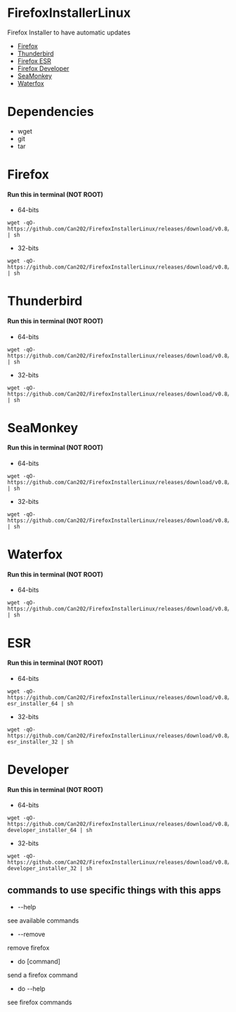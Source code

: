 # FirefoxInstallerLinux
Firefox Installer to have automatic updates

- [Firefox](#Firefox)
- [Thunderbird](#Thunderbird)
- [Firefox ESR](#ESR)
- [Firefox Developer](#Developer)
- [SeaMonkey](#SeaMonkey)
- [Waterfox](#Waterfox)

# Dependencies

- wget
- git
- tar

# Firefox

#### Run this in terminal (NOT ROOT)

- 64-bits
~~~
wget -qO- https://github.com/Can202/FirefoxInstallerLinux/releases/download/v0.8/firefox_installer_64 | sh
~~~
- 32-bits
~~~
wget -qO- https://github.com/Can202/FirefoxInstallerLinux/releases/download/v0.8/firefox_installer_32 | sh
~~~

# Thunderbird

#### Run this in terminal (NOT ROOT)

- 64-bits
~~~
wget -qO- https://github.com/Can202/FirefoxInstallerLinux/releases/download/v0.8/thunderbird_installer_64 | sh
~~~
- 32-bits
~~~
wget -qO- https://github.com/Can202/FirefoxInstallerLinux/releases/download/v0.8/thunderbird_installer_32 | sh
~~~


# SeaMonkey

#### Run this in terminal (NOT ROOT)
- 64-bits
~~~
wget -qO- https://github.com/Can202/FirefoxInstallerLinux/releases/download/v0.8/seamonkey_installer_64 | sh
~~~
- 32-bits
~~~
wget -qO- https://github.com/Can202/FirefoxInstallerLinux/releases/download/v0.8/seamonkey_installer_32 | sh
~~~

# Waterfox

#### Run this in terminal (NOT ROOT)
- 64-bits
~~~
wget -qO- https://github.com/Can202/FirefoxInstallerLinux/releases/download/v0.8/waterfox_installer_64 | sh
~~~

# ESR

#### Run this in terminal (NOT ROOT)

- 64-bits
~~~
wget -qO- https://github.com/Can202/FirefoxInstallerLinux/releases/download/v0.8/firefox-esr_installer_64 | sh
~~~
- 32-bits
~~~
wget -qO- https://github.com/Can202/FirefoxInstallerLinux/releases/download/v0.8/firefox-esr_installer_32 | sh
~~~


# Developer

#### Run this in terminal (NOT ROOT)

- 64-bits
~~~
wget -qO- https://github.com/Can202/FirefoxInstallerLinux/releases/download/v0.8/firefox-developer_installer_64 | sh
~~~
- 32-bits
~~~
wget -qO- https://github.com/Can202/FirefoxInstallerLinux/releases/download/v0.8/firefox-developer_installer_32 | sh
~~~



## commands to use specific things with this apps

- --help

see available commands

- --remove

remove firefox

- do [command]

send a firefox command

- do --help

see firefox commands
